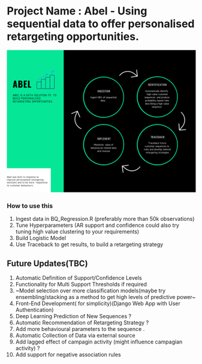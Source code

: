 # Project Name : Abel - Using sequential data to offer personalised retargeting opportunities.
![Abel Data Cycle](DP.PNG)

### How to use this ##
1) Ingest data in BQ_Regression.R (preferably more than 50k observations)
2) Tune Hyperparameters  (AR support and confidence could also try tuning high value clustering to your requirements)
3) Build Logistic Model 
4) Use Traceback to get results, to build a retargeting strategy 





## Future Updates(TBC)
1) Automatic Definition of Support/Confidence Levels
2) Functionality for Multi Support Thresholds if required
3) ~Model selection over more classification models(maybe try ensembling/stacking as a method to get high levels of  predictive power~
4) Front-End Development( for simplicity)(Django Web App with User Authentication)
5) Deep Learning Prediction of New Sequences ?
6) Automatic Recommendation of Retargeting Strategy ?
7) Add more behavioural parameters to the sequence .
8) Automatic Collection of Data  via external source
9) Add lagged effect of campagin activity (might influence campagian activity) ?
10) Add support for negative association rules
